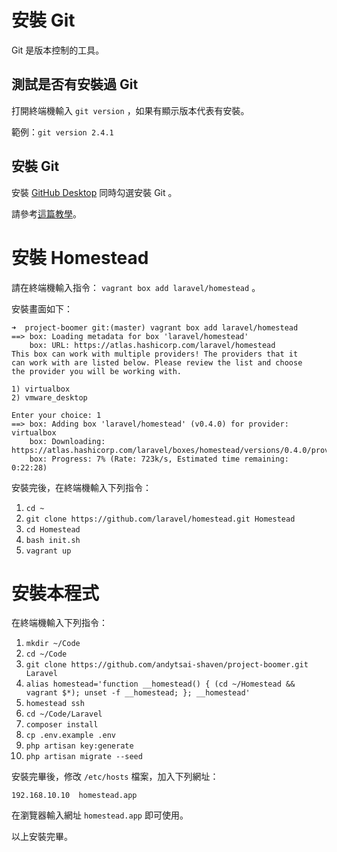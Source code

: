 # 安裝 Git

Git 是版本控制的工具。

## 測試是否有安裝過 Git

打開終端機輸入 `git version` ，如果有顯示版本代表有安裝。

範例：`git version 2.4.1`

## 安裝 Git

安裝 [GitHub Desktop](https://desktop.github.com) 同時勾選安裝 Git 。

請參考[這篇教學](https://github.com/blog/1510-installing-git-from-github-for-mac)。

# 安裝 Homestead

請在終端機輸入指令： `vagrant box add laravel/homestead` 。

安裝畫面如下：

```
➜  project-boomer git:(master) vagrant box add laravel/homestead
==> box: Loading metadata for box 'laravel/homestead'
    box: URL: https://atlas.hashicorp.com/laravel/homestead
This box can work with multiple providers! The providers that it
can work with are listed below. Please review the list and choose
the provider you will be working with.

1) virtualbox
2) vmware_desktop

Enter your choice: 1
==> box: Adding box 'laravel/homestead' (v0.4.0) for provider: virtualbox
    box: Downloading: https://atlas.hashicorp.com/laravel/boxes/homestead/versions/0.4.0/providers/virtualbox.box
    box: Progress: 7% (Rate: 723k/s, Estimated time remaining: 0:22:28)
```

安裝完後，在終端機輸入下列指令：

1. `cd ~`
2. `git clone https://github.com/laravel/homestead.git Homestead`
3. `cd Homestead`
4. `bash init.sh`
5. `vagrant up`

# 安裝本程式

在終端機輸入下列指令：

1. `mkdir ~/Code`
2. `cd ~/Code`
3. `git clone https://github.com/andytsai-shaven/project-boomer.git Laravel`
4. `alias homestead='function __homestead() { (cd ~/Homestead && vagrant $*); unset -f __homestead; }; __homestead'`
5. `homestead ssh`
6. `cd ~/Code/Laravel`
7. `composer install`
8. `cp .env.example .env`
9. `php artisan key:generate`
10. `php artisan migrate --seed`

安裝完畢後，修改 `/etc/hosts` 檔案，加入下列網址：

`192.168.10.10  homestead.app`

在瀏覽器輸入網址 `homestead.app` 即可使用。

以上安裝完畢。